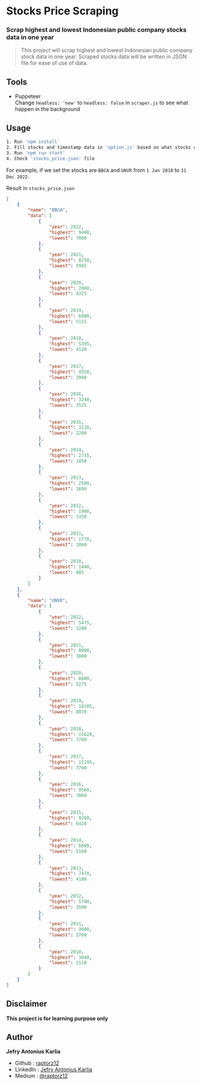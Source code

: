 # Stocks Price Scraping

### Scrap highest and lowest Indonesian public company stocks data in one year

> This project will scrap highest and lowest Indonesian public company stock data in one year. Scraped stocks data will be written in JSON file for ease of use of data.

## Tools

- Puppeteer
\
Change `headless: 'new'` to `headless: false` in `scraper.js` to see what happen in the background

## Usage

```sh
1. Run 'npm install'
2. Fill stocks and timestamp data in 'option.js' based on what stocks data you want to scrap and the time range
3. Run 'npm run start' 
4. Check 'stocks_price.json' file
```

For example, if we set the stocks are `BBCA` and `UNVR` from `1 Jan 2010` to `31 Dec 2022`.

Result in `stocks_price.json`

```json
[
	{
		"name": "BBCA",
		"data": [
			{
				"year": 2022,
				"highest": 9400,
				"lowest": 7000
			},
			{
				"year": 2021,
				"highest": 8250,
				"lowest": 5905
			},
			{
				"year": 2020,
				"highest": 7060,
				"lowest": 4325
			},
			{
				"year": 2019,
				"highest": 6800,
				"lowest": 5115
			},
			{
				"year": 2018,
				"highest": 5395,
				"lowest": 4120
			},
			{
				"year": 2017,
				"highest": 4550,
				"lowest": 2990
			},
			{
				"year": 2016,
				"highest": 3240,
				"lowest": 2525
			},
			{
				"year": 2015,
				"highest": 3120,
				"lowest": 2200
			},
			{
				"year": 2014,
				"highest": 2715,
				"lowest": 1850
			},
			{
				"year": 2013,
				"highest": 2500,
				"lowest": 1690
			},
			{
				"year": 2012,
				"highest": 1900,
				"lowest": 1350
			},
			{
				"year": 2011,
				"highest": 1770,
				"lowest": 1060
			},
			{
				"year": 2010,
				"highest": 1440,
				"lowest": 885
			}
		]
	},
	{
		"name": "UNVR",
		"data": [
			{
				"year": 2022,
				"highest": 5475,
				"lowest": 3280
			},
			{
				"year": 2021,
				"highest": 8000,
				"lowest": 3800
			},
			{
				"year": 2020,
				"highest": 8800,
				"lowest": 5275
			},
			{
				"year": 2019,
				"highest": 10105,
				"lowest": 8070
			},
			{
				"year": 2018,
				"highest": 11620,
				"lowest": 7780
			},
			{
				"year": 2017,
				"highest": 11195,
				"lowest": 7760
			},
			{
				"year": 2016,
				"highest": 9560,
				"lowest": 7060
			},
			{
				"year": 2015,
				"highest": 9200,
				"lowest": 6420
			},
			{
				"year": 2014,
				"highest": 6600,
				"lowest": 5160
			},
			{
				"year": 2013,
				"highest": 7470,
				"lowest": 4180
			},
			{
				"year": 2012,
				"highest": 5700,
				"lowest": 3500
			},
			{
				"year": 2011,
				"highest": 3800,
				"lowest": 2760
			},
			{
				"year": 2010,
				"highest": 3840,
				"lowest": 2110
			}
		]
	}
]
```

## Disclaimer 
**This project is for learning purpose only**

## Author
**Jefry Antonius Karlia**

- Github : [raptorz12](https://github.com/raptorz12)
- LinkedIn : [Jefry Antonius Karlia](https://linkedin.com/in/jefry-antonius-karlia)
- Medium : [@raptorz12](https://medium.com/@raptorz12)